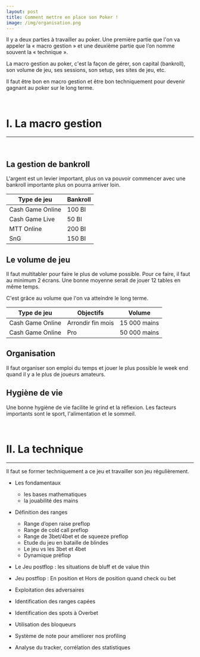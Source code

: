 ```yaml
---
layout: post
title: Comment mettre en place son Poker !
image: /img/organisation.png
---
```

Il y a deux parties à travailler au poker. Une première partie que l'on va appeler la « macro gestion » et  une deuxième partie que l’on nomme souvent la « technique ».

La macro gestion au poker, c'est la façon de gérer, son capital (bankroll), son volume de jeu, ses sessions, son setup, ses sites de jeu, etc.

Il faut être bon en macro gestion et être bon techniquement pour devenir gagnant au poker sur le long terme.


&nbsp;
# I. La macro gestion
---


&nbsp;
## La gestion de bankroll

L'argent est un levier important, plus on va pouvoir commencer avec une bankroll importante plus on pourra arriver loin.

|Type de jeu|Bankroll|
|-|-|
|Cash Game Online|100 BI|
|Cash Game Live|50 BI|
|MTT Online|200 BI|
|SnG|150 BI|


## Le volume de jeu

Il faut multitabler pour faire le plus de volume possible.
Pour ce faire, il faut au minimum 2 écrans.
Une bonne moyenne serait de jouer 12 tables en même temps.

C'est grâce au volume que l'on va atteindre le long terme.

|Type de jeu|Objectifs|Volume|
|-|-|-|
|Cash Game Online|Arrondir fin mois|15 000 mains|
|Cash Game Online|Pro|50 000 mains|


## Organisation

Il faut organiser son emploi du temps et jouer le plus possible le week end quand il y a le plus de joueurs amateurs.


## Hygiène de vie

Une bonne hygiène de vie facilite le grind et la réflexion. Les facteurs importants sont le sport, l'alimentation et le sommeil.


&nbsp;
# II. La technique
---

Il faut se former techniquement a ce jeu et travailler son jeu régulièrement.

 - Les fondamentaux
	 - les bases mathematiques
	 - la jouabilité des mains

 - Définition des ranges
	 - Range d’open raise preflop
	 - Range de cold call preflop
	 - Range de 3bet/4bet et de squeeze preflop
	 - Etude du jeu en bataille de blindes
	 - Le jeu vs les 3bet et 4bet
	 - Dynamique préflop

- Le Jeu postflop : les situations de bluff et de value thin
- Jeu postflop : En position et Hors de position quand check ou bet
- Exploitation des adversaires
- Identification des ranges capées
- Identification des spots à Overbet
- Utilisation des bloqueurs
- Système de note pour améliorer nos profiling
- Analyse du tracker, corrélation des statistiques

<!--stackedit_data:
eyJoaXN0b3J5IjpbLTkxNjgzNTI1NCwxMzAxNjE4NzkzLDE4Nz
U2NDE5NzEsNzgyMjY0MzA3LC0xMzU2ODg5NjQ3LC0xNDc3MDAx
MjgxLDc4MjI2NDMwNyw3ODIyNjQzMDcsODk3NzMxNzc2LDI4NT
I3Nzg4LC03MjU3NDYxNjIsLTEzMzMzNzUzMDUsLTE3NDY3NjAx
MSwtMjA4NjYwNjE3NCwtMTk4MzU2ODYyNCwzNTg4MjM4MDAsMj
k3MzUyOTA0LDcxMDgwODUzOCwtMTM0ODkzNTU2MiwxODExMjA5
NjUxXX0=
-->